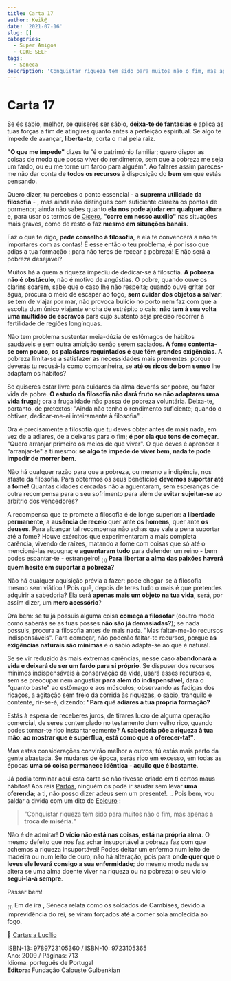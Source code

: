 ```yaml
---
title: Carta 17
author: Keik@
date: '2021-07-16'
slug: []
categories:
  - Super Amigos
  - CORE SELF
tags:
  - Seneca
description: 'Conquistar riqueza tem sido para muitos não o fim, mas apenas a troca de miséria.'
---
```


# Carta 17 

Se és sábio, melhor, se quiseres ser sábio, **deixa-te de fantasias** e aplica as tuas forças a fim de atingires quanto antes a perfeição espiritual. Se algo te impede de avançar, **liberta-te**, corta o mal pela raiz. 

**"O que me impede"** dizes tu "é o património familiar; quero dispor as coisas de modo que possa viver do rendimento, sem que a pobreza me seja um fardo, ou eu me torne um fardo para alguém". Ao falares assim pareces-me não dar conta de **todos os recursos** à disposição do **bem** em que estás pensando. 

Quero dizer, tu percebes o ponto essencial - a **suprema utilidade da filosofia** - , mas ainda não distingues com suficiente clareza os pontos de pormenor; ainda não sabes quanto **ela nos pode ajudar em qualquer altura** e, para usar os termos de [Cícero](https://pt.wikipedia.org/wiki/C%C3%ADcero), **"corre em nosso auxílio"** nas situações mais graves, como de resto o faz **mesmo em situações banais**.

Faz o que te digo, **pede conselho à filosofia**, e ela te convencerá a não te importares com as contas! É esse então o teu problema, é por isso que adias a tua formação : para não teres de recear a pobreza! E não será a pobreza desejável?

Muitos há a quem a riqueza impediu de dedicar-se à filosofia. **A pobreza não é obstáculo**, não é motivo de angústias. O pobre, quando ouve os clarins soarem, sabe que o caso lhe não respeita; quando ouve gritar por água, procura o meio de escapar ao fogo, **sem cuidar dos objetos a salvar**; se tem de viajar por mar, não provoca bulício no porto nem faz com que a escolta dum único viajante encha de estrépito o cais; **não tem à sua volta uma multidão de escravos** para cujo sustento seja preciso recorrer à fertilidade de regiões longínquas. 

Não tem problema sustentar meia-dúzia de estômagos de hábitos saudáveis e sem outra ambição senão serem saciados. **A fome contenta-se com pouco, os paladares requintados é que têm grandes exigências**. A pobreza limita-se a satisfazer as necessidades mais prementes: porque deverás tu recusá-la como companheira, se **até os ricos de bom senso** lhe adaptam os hábitos? 

Se quiseres estar livre para cuidares da alma deverás ser pobre, ou fazer vida de pobre. **O estudo da filosofia não dará fruto se não adaptares uma vida frugal**; ora a frugalidade não passa de pobreza voluntária. Deixa-te, portanto, de pretextos: "Ainda não tenho o rendimento suficiente; quando o obtiver, dedicar-me-ei inteiramente à filosofia" . 

Ora é precisamente a filosofia que tu deves obter antes de mais nada, em vez de a adiares, de a deixares para o fim; **é por ela que tens de começar**. "Quero arranjar primeiro os meios de que viver". O que deves é aprender a "arranjar-te" a ti mesmo: **se algo te impede de viver bem, nada te pode impedir de morrer bem.**

 Não há qualquer razão para que a pobreza, ou mesmo a indigência, nos afaste da filosofia. Para obtermos os seus benefícios **devemos suportar até a fome!** Quantas cidades cercadas não a aguentaram, sem esperanças de outra recompensa para o seu sofrimento para além de **evitar sujeitar-se** ao arbítrio dos vencedores? 

A recompensa que te promete a filosofia é de longe superior: **a liberdade permanente**, a **ausência de receio** quer ante **os homens**, quer ante **os deuses**. Para alcançar tal recompensa não achas que vale a pena suportar até a fome? Houve exércitos que experimentaram a mais completa carência, vivendo de raízes, matando a fome com coisas que só até o mencioná-las repugna; e **aguentaram tudo** para defender um reino - bem podes espantar-te - estrangeiro! <sub>(1)</sub> **Para libertar a alma das paixões haverá quem hesite em suportar a pobreza?** 

Não há qualquer aquisição prévia a fazer: pode chegar-se à filosofia mesmo sem viático ! Pois quê, depois de teres tudo o mais é que pretendes adquirir a sabedoria? Ela será **apenas mais um objeto na tua vida**, será, por assim dizer, um **mero acessório**? 

Ora bem: se tu já possuis alguma coisa **começa a filosofar** (doutro modo como saberás se as tuas posses **não são já demasiadas?**); se nada possuis, procura a filosofia antes de mais nada. "Mas faltar-me-ão recursos indispensáveis". Para começar, não poderão faltar-te recursos, porque **as exigências naturais são mínimas** e o sábio adapta-se ao que é natural. 

Se se vir reduzido às mais extremas carências, nesse caso **abandonará a vida e deixará de ser um fardo para si próprio**. Se dispuser dos recursos mínimos indispensáveis à conservação da vida, usará esses recursos e, sem se preocupar nem angustiar **para além do indispensável**, dará o "quanto baste" ao estômago e aos músculos; observando as fadigas dos ricaços, a agitação sem freio da corrida às riquezas, o sábio, tranquilo e contente, rir-se-á, dizendo: **"Para quê adiares a tua própria formação?** 

Estás à espera de receberes juros, de tirares lucro de alguma operação comercial, de seres contemplado no testamento dum velho rico, quando podes tornar-te rico instantaneamente? **A sabedoria pôe a riqueza à tua mão: ao mostrar que é supérflua, está como que a oferecer-ta!"**.

Mas estas considerações convirão melhor a outros; tú estás mais perto da gente abastada. Se mudares de época, serás rico em excesso, em todas as épocas **uma só coisa permanece idêntica - aquilo que é bastante**.

Já podia terminar aqui esta carta se não tivesse criado em ti certos maus hábitos! Aos reis [Partos](https://pt.wikipedia.org/wiki/Imp%C3%A9rio_Parta), ninguém os pode ir saudar sem levar **uma oferenda**; a ti, não posso dizer adeus sem um presente!. .. Pois bem, vou saldar a dívida com um dito de [Epicuro](https://pt.wikipedia.org/wiki/Epicuro) :

> "Conquistar riqueza tem sido para muitos não o fim, mas apenas **a troca de miséria.**"

Não é de admirar! **O vício não está nas coisas, está na própria alma**. O mesmo defeito que nos faz achar insuportável a pobreza faz com que achemos a riqueza insuportável! Podes deitar um enfermo num leito de madeira ou num leito de ouro, não há alteração, pois para **onde quer que o leves ele levará consigo a sua enfermidade**; do mesmo modo nada se altera se uma alma doente viver na riqueza ou na pobreza: o seu vício **segui-la-á sempre**.


Passar bem!

<sub>(1)</sub> Em de ira , Séneca relata como os soldados de Cambises, devido à imprevidência do rei, se viram forçados até a comer sola amolecida ao fogo.


 
:book: [Cartas a Lucílio](https://www.skoob.com.br/cartas-a-lucilio-37684ed41245.html)

ISBN-13: 9789723105360 / ISBN-10: 9723105365  
Ano: 2009 / Páginas: 713  
Idioma: português de Portugal   
**Editora:** Fundação Calouste Gulbenkian